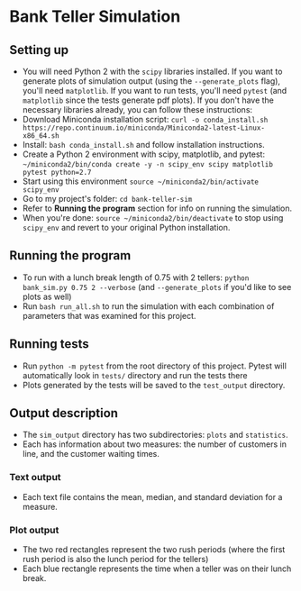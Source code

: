 # Bank Teller Simulation

## Setting up
* You will need Python 2 with the `scipy` libraries installed. If you want to generate plots of simulation output (using the `--generate_plots` flag), you'll need `matplotlib`. If you want to run tests, you'll need `pytest` (and `matplotlib` since the tests generate pdf plots). If you don't have the necessary libraries already, you can follow these instructions:
* Download Miniconda installation script: `curl -o conda_install.sh https://repo.continuum.io/miniconda/Miniconda2-latest-Linux-x86_64.sh`
* Install: `bash conda_install.sh` and follow installation instructions.
* Create a Python 2 environment with scipy, matplotlib, and pytest: `~/miniconda2/bin/conda create -y -n scipy_env scipy matplotlib pytest python=2.7`
* Start using this environment `source ~/miniconda2/bin/activate scipy_env`
* Go to my project's folder: `cd bank-teller-sim`
* Refer to **Running the program** section for info on running the simulation.
* When you're done: `source ~/miniconda2/bin/deactivate` to stop using `scipy_env` and revert to your original Python installation.

## Running the program
* To run with a lunch break length of 0.75 with 2 tellers: `python bank_sim.py 0.75 2 --verbose` (and `--generate_plots` if you'd like to see plots as well)
* Run `bash run_all.sh` to run the simulation with each combination of parameters that was examined for this project.

## Running tests
* Run `python -m pytest` from the root directory of this project. Pytest will automatically look in `tests/` directory and run the tests there
* Plots generated by the tests will be saved to the `test_output` directory.

## Output description
* The `sim_output` directory has two subdirectories: `plots` and `statistics`.
* Each has information about two measures: the number of customers in line, and the customer waiting times.

### Text output
* Each text file contains the mean, median, and standard deviation for a measure.

### Plot output
* The two red rectangles represent the two rush periods (where the first rush period is also the lunch period for the tellers)
* Each blue rectangle represents the time when a teller was on their lunch break.
